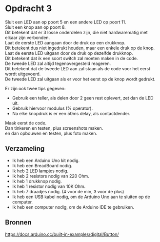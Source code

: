 # Opdracht 3
Sluit een LED aan op poort 5 en een andere LED op poort 11.  
Sluit een knop aan op poort 8.  
Dit betekent dat er 3 losse onderdelen zijn, die niet hardwarematig met elkaar zijn verbonden.  
Laat de eerste LED aangaan door de druk op een drukknop.  
Dit betekent dus niet ingedrukt houden, maar een enkele druk op de knop.  
Laat de eerste LED uitgaan door de druk op dezelfde drukknop.  
Dit betekent dat ik een soort switch zal moeten maken in de code.  
De tweede LED zal altijd tegenovergesteld reageren.  
Dit betekent dat de tweede LED aan zal staan als de code voor het eerst wordt uitgevoerd.  
De tweede LED zal uitgaan als er voor het eerst op de knop wordt gedrukt.  

Er zijn ook twee tips gegeven: 
- Gebruik een teller, als delen door 2 geen rest oplevert, zet dan de LED uit.  
- Gebruik hiervoor modulus (% operator).
- Na elke knopdruk is er een 50ms delay, als contactdender.

Maak eerst de code.  
Dan tinkeren en testen, plus screenshots maken.  
en dan opbouwen en testen, plus foto maken.
## Verzameling
- Ik heb een Arduino Uno kit nodig.
- Ik heb een BreadBoard nodig.
- Ik heb 2 LED lampjes nodig.
- Ik heb 2 resistors nodig van 220 Ohm.
- Ik heb 1 drukknop nodig.
- Ik heb 1 resistor nodig van 10K Ohm.
- Ik heb 7 draadjes nodig. (4 voor de min, 3 voor de plus)
- Ik heb een USB kabel nodig, om de Arduino Uno aan te sluiten op de computer.
- Ik heb een computer nodig, om de Arduino IDE te gebruiken.

## Bronnen
https://docs.arduino.cc/built-in-examples/digital/Button/